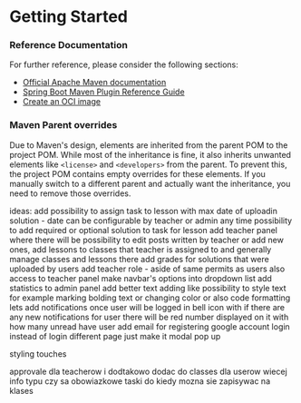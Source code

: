 # Getting Started

### Reference Documentation
For further reference, please consider the following sections:

* [Official Apache Maven documentation](https://maven.apache.org/guides/index.html)
* [Spring Boot Maven Plugin Reference Guide](https://docs.spring.io/spring-boot/3.4.1/maven-plugin)
* [Create an OCI image](https://docs.spring.io/spring-boot/3.4.1/maven-plugin/build-image.html)

### Maven Parent overrides

Due to Maven's design, elements are inherited from the parent POM to the project POM.
While most of the inheritance is fine, it also inherits unwanted elements like `<license>` and `<developers>` from the parent.
To prevent this, the project POM contains empty overrides for these elements.
If you manually switch to a different parent and actually want the inheritance, you need to remove those overrides.

ideas:
add possibility to assign task to lesson with max date of uploadin solution - date can be configurable by teacher or admin any time
possibility to add required or optional solution to task for lesson
add teacher panel where there will be possibility to edit posts written by teacher or add new ones, add lessons to classes that teacher is assigned to and generally manage classes and lessons there
add grades for solutions that were uploaded by users
add teacher role - aside of same permits as users also access to teacher panel 
make navbar's options into dropdown list
add statistics to admin panel
add better text adding like possibility to style text for example marking bolding text or changing color or also code formatting
lets add notifications once user will be logged in bell icon with if there are any new notifications for user there will be red number displayed on it with how many unread have user
add email for registering
google account login
instead of login different page just make it modal pop up

styling touches

approvale dla teacherow i dodtakowo dodac do classes dla userow wiecej info typu czy sa obowiazkowe taski do kiedy mozna sie zapisywac na klases

